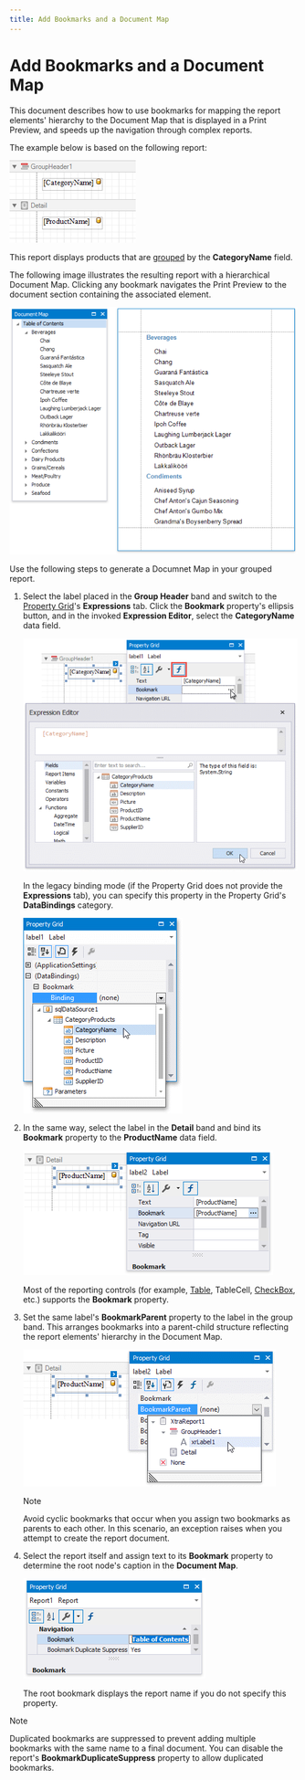 ```yaml
---
title: Add Bookmarks and a Document Map
---
```

# Add Bookmarks and a Document Map

This document describes how to use bookmarks for mapping the report elements' hierarchy to the Document Map that is displayed in a Print Preview, and speeds up the navigation through complex reports.

The example below is based on the following report:

![eurd-win-add-bookmark-source-report](../../../../images/eurd-win-add-bookmark-source-report.png)

This report displays products that are [grouped](..\shape-report-data\group-and-sort-data\group-data.md) by the **CategoryName** field. 

The following image illustrates the resulting report with a hierarchical Document Map. Clicking any bookmark navigates the Print Preview to the document section containing the associated element.

![eurd-win-addbookmark_result](../../../../images/eurd-win-addbookmark_result.png)

Use the following steps to generate a Documnet Map in your grouped report.

1. Select the label placed in the **Group Header** band and switch to the [Property Grid](..\report-designer-tools\ui-panels\property-grid.md)'s **Expressions** tab. Click the **Bookmark** property's ellipsis button, and in the invoked **Expression Editor**, select the **CategoryName** data field.
	
	![eurd-win-addbookmark-set-bookmark-for-group](../../../../images/eurd-win-addbookmark-set-bookmark-for-group.png)
	
	In the legacy binding mode (if the Property Grid does not provide the **Expressions** tab), you can specify this property in the Property Grid's **DataBindings** category.
	
	![eurd-win-addbookmark_legacy](../../../../images/eurd-win-addbookmark_legacy.png)
2. In the same way, select the label in the **Detail** band and bind its **Bookmark** property to the **ProductName** data field.
	
	![eurd-win-addbookmark-set-bookmarks-for-details](../../../../images/eurd-win-addbookmark-set-bookmarks-for-details.png)
	
	Most of the reporting controls (for example, [Table](..\use-report-elements\use-tables.md), TableCell, [CheckBox](..\use-report-elements\use-basic-report-controls\check-box.md), etc.) supports the **Bookmark** property.
3. Set the same label's **BookmarkParent** property to the label in the group band. This arranges bookmarks into a parent-child structure reflecting the report elements' hierarchy in the Document Map.
	
	![eurd-win-addbookmark-bookmark-parent](../../../../images/eurd-win-addbookmark-bookmark-parent.png)
	
	> [!NOTE]
	> Avoid cyclic bookmarks that occur when you assign two bookmarks as parents to each other. In this scenario, an exception raises when you attempt to create the report document.
4. Select the report itself and assign text to its **Bookmark** property to determine the root node's caption in the **Document Map**.
	
	![eurd-win-addbookmark-root-bookmark](../../../../images/eurd-win-addbookmark-root-bookmark.png)
	
	The root bookmark displays the report name if you do not specify this property.

> [!NOTE]
> Duplicated bookmarks are suppressed to prevent adding multiple bookmarks with the same name to a final document. You can disable the  report's **BookmarkDuplicateSuppress** property to allow duplicated bookmarks.